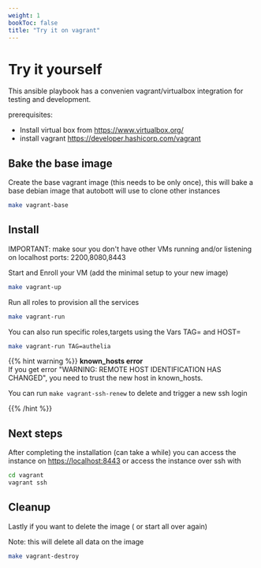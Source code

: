 ```yaml
---
weight: 1
bookToc: false
title: "Try it on vagrant"
---
```

# Try it yourself

This ansible playbook has a convenien vagrant/virtualbox integration for testing and development.

prerequisites:


*  Install virtual box from https://www.virtualbox.org/
* install vagrant https://developer.hashicorp.com/vagrant

## Bake the base image

Create the base vagrant image (this needs to be only once), this will bake a base debian image that autobott will use to clone other instances

``` bash
make vagrant-base
```

## Install

IMPORTANT: make sour you don't have other VMs running and/or listening on localhost ports: 2200,8080,8443

Start and Enroll your VM (add the minimal setup to your new image)

``` bash
make vagrant-up
```

Run all roles to provision all the services
``` bash
make vagrant-run
```
You can also run specific roles,targets using the Vars TAG=<tag> and HOST=<host>
``` bash
make vagrant-run TAG=authelia
```

{{% hint warning %}}
**known_hosts error**  
If you get error "WARNING: REMOTE HOST IDENTIFICATION HAS CHANGED", you need to trust the new host in known_hosts.

You can run `make vagrant-ssh-renew` to delete and trigger a new ssh login

{{% /hint %}}


## Next steps

After completing the installation (can take a while) you can access the instance on
[https://localhost:8443](https://localhost:8443) or access the instance over ssh with 

``` bash
cd vagrant
vagrant ssh
```




## Cleanup

Lastly if you want to delete the image ( or start all over again)

Note: this will delete all data on the image
``` bash
make vagrant-destroy
```
